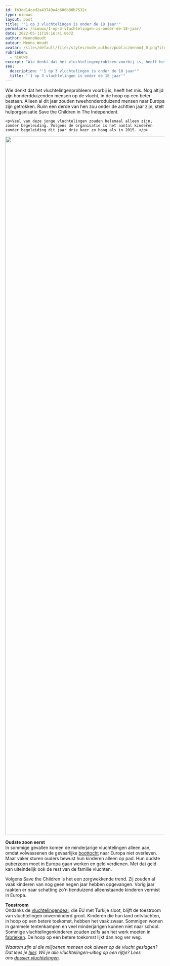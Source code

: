 ```yaml
---
id: fb3dd14ced2a43749a4c600b80b7632c
type: nieuws
layout: post
title: "'1 op 3 vluchtelingen is onder de 18 jaar'"
permalink: /nieuws/1-op-3-vluchtelingen-is-onder-de-18-jaar/
date: 2022-05-11T19:16:41.067Z
author: MennoWoudt
auteur: Menno Woudt
avatar: /sites/default/files/styles/node_author/public/menno4_0.png?itok=5KD7Yfz3
rubrieken:
  - nieuws
excerpt: "Wie denkt dat het vluchtelingenprobleem voorbij is, heeft het mis. Nog altijd zijn honderdduizenden mensen op de vlucht, in de hoop op een beter bestaan. Alleen al dit jaar zouden tweehonderdduizend mensen naar Europa zijn getrokken. Ruim een derde van hen zou onder de achttien jaar zijn, stelt hulporganisatie Save the Children in The Independent.  "
seo:
  description: "'1 op 3 vluchtelingen is onder de 18 jaar'"
  title: "'1 op 3 vluchtelingen is onder de 18 jaar'"
---
```

Wie denkt dat het vluchtelingenprobleem voorbij is, heeft het mis. Nog altijd zijn honderdduizenden mensen op de vlucht, in de hoop op een beter bestaan. Alleen al dit jaar zouden tweehonderdduizend mensen naar Europa zijn getrokken. Ruim een derde van hen zou onder de achttien jaar zijn, stelt hulporganisatie Save the Children in The Independent.  

    <p>Veel van deze jonge vluchtelingen zouden helemaal alleen zijn, zonder begeleiding. Volgens de organisatie is het aantal kinderen zonder begeleiding dit jaar drie keer zo hoog als in 2015. </p>
<p><div class="media media-element-container media-default"><div id="file-19060" class="file file-image file-image-jpeg">

        
  
  <div class="content">
    <img title="Beeld: AFP" height="2206" width="3578" class="media-element file-default" src="/sites/default/files/ANP-45797729.jpg" alt="">  </div>

  
</div>
</div>
<p><strong>Oudste zoon eerst</strong><br>In sommige gevallen komen de minderjarige vluchtelingen alleen aan, omdat volwassenen de gevaarlijke <a href="/nieuws/%E2%80%98bij-elke-golf-kan-het-misgaan%E2%80%99" target="_blank">boottocht</a> naar Europa niet overleven. Maar vaker sturen ouders bewust hun kinderen alleen op pad. Hun oudste puberzoon moet in Europa gaan werken en geld verdienen. Met dat geld kan uiteindelijk ook de rest van de familie vluchten.</p>
<p>Volgens Save the Children is het een zorgwekkende trend. Zij zouden al vaak kinderen van nog geen negen jaar hebben opgevangen. Vorig jaar raakten er naar schatting zo'n tienduizend alleenstaande kinderen vermist in Europa.</p>
<p><strong>Toestroom </strong><br>Ondanks de <a href="/nieuws/de-vluchtelingendeal-voor-beginners" target="_blank">vluchtelingendeal</a>, die EU met Turkije sloot, blijft de toestroom van vluchtelingen onverminderd groot. Kinderen die hun land ontvluchten, in hoop op een betere toekomst, hebben het vaak zwaar. Sommigen wonen in gammele tentenkampen en veel minderjarigen kunnen niet naar school. Sommige vluchtelingenkinderen zouden zelfs aan het werk moeten in <a href="/nieuws/de-vluchtelingendeal-voor-beginners" target="_blank">fabrieken</a>. De hoop op een betere toekomst lijkt dan nog ver weg.</p>
<p><em>Waarom zijn al die miljoenen mensen ook alweer op de vlucht geslagen? Dat lees je <a href="/zozathetmetsyri%C3%AB">hier</a>. Wil je alle vluchtelingen-uitleg op een rijtje? Lees ons <a href="/dossier-vluchtelingen">dossier vluchtelingen</a>.</em></p>  
